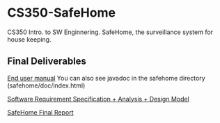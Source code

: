 # CS350-SafeHome
CS350 Intro. to SW Enginnering. SafeHome, the surveillance system for house keeping.

## Final Deliverables
[End user manual](EndUserManual.pdf)
You can also see javadoc in the safehome directory (safehome/doc/index.html)

[Software Requirement Specification + Analysis + Design Model](SRSAnalysisDesignModel-20150607.pdf)

[SafeHome Final Report](SafeHomeFinalReport20150607.pdf)
